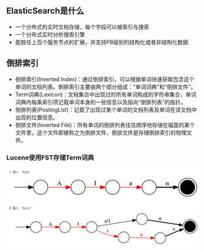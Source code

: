 ## ElasticSearch是什么
- 一个分布式的实时文档存储，每个字段可以被索引与搜索
- 一个分布式实时分析搜索引擎
- 能胜任上百个服务节点的扩展，并支持PB级别的结构化或者非结构化数据

## 倒排索引
- 倒排索引(Inverted Index)：通过倒排索引，可以根据单词快速获取包含这个单词的文档列表。倒排索引主要由两个部分组成：“单词词典”和“倒排文件”。
- Term词典(Lexicon)：文档集合中出现过的所有单词构成的字符串集合，单词词典内每条索引项记载单词本身的一些信息以及指向“倒排列表”的指针。
- 倒排列表(PostingList)：记载了出现过某个单词的文档列表及单词在该文档中出现的位置信息。
- 倒排文件(Inverted File)：所有单词的倒排列表往往顺序地存储在磁盘的某个文件里，这个文件即被称之为倒排文件，倒排文件是存储倒排索引的物理文件。

### Lucene使用FST存储Term词典
![term词典存储结构](https://github.com/southCountry/omar-blog/raw/master/images/elasticsearch/term-dic.png)